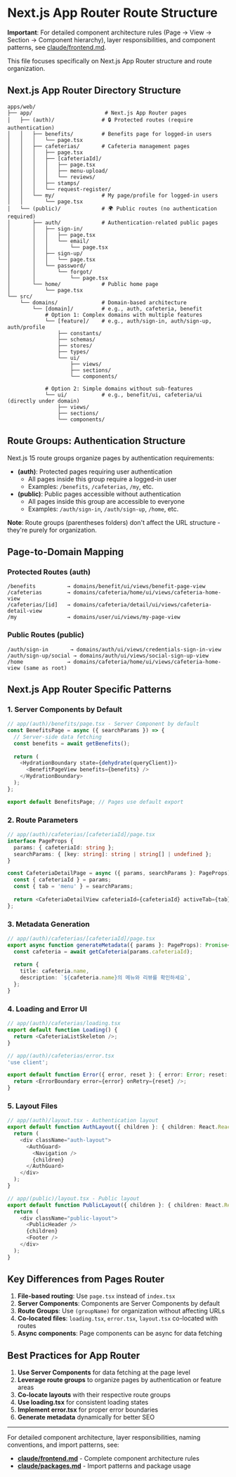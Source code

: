 # Next.js App Router Route Structure

**Important**: For detailed component architecture rules (Page → View → Section → Component hierarchy), layer responsibilities, and component patterns, see [claude/frontend.md](./frontend.md).

This file focuses specifically on Next.js App Router structure and route organization.

## Next.js App Router Directory Structure

```
apps/web/
├── app/                       # Next.js App Router pages
│   ├── (auth)/               # 🔒 Protected routes (require authentication)
│   │   ├── benefits/         # Benefits page for logged-in users
│   │   │   └── page.tsx
│   │   ├── cafeterias/       # Cafeteria management pages
│   │   │   ├── page.tsx
│   │   │   ├── [cafeteriaId]/
│   │   │   │   ├── page.tsx
│   │   │   │   ├── menu-upload/
│   │   │   │   └── reviews/
│   │   │   ├── stamps/
│   │   │   └── request-register/
│   │   └── my/               # My page/profile for logged-in users
│   │       └── page.tsx
│   └── (public)/             # 🌍 Public routes (no authentication required)
│       ├── auth/             # Authentication-related public pages
│       │   ├── sign-in/
│       │   │   ├── page.tsx
│       │   │   └── email/
│       │   │       └── page.tsx
│       │   ├── sign-up/
│       │   │   └── page.tsx
│       │   └── password/
│       │       └── forgot/
│       │           └── page.tsx
│       └── home/             # Public home page
│           └── page.tsx
└── src/
    └── domains/              # Domain-based architecture
        └── [domain]/         # e.g., auth, cafeteria, benefit
            # Option 1: Complex domains with multiple features
            └── [feature]/    # e.g., auth/sign-in, auth/sign-up, auth/profile
                ├── constants/
                ├── schemas/
                ├── stores/
                ├── types/
                └── ui/
                    ├── views/
                    ├── sections/
                    └── components/

            # Option 2: Simple domains without sub-features
            └── ui/           # e.g., benefit/ui, cafeteria/ui (directly under domain)
                ├── views/
                ├── sections/
                └── components/
```

## Route Groups: Authentication Structure

Next.js 15 route groups organize pages by authentication requirements:

- **(auth)**: Protected pages requiring user authentication
  - All pages inside this group require a logged-in user
  - Examples: `/benefits`, `/cafeterias`, `/my`, etc.
- **(public)**: Public pages accessible without authentication
  - All pages inside this group are accessible to everyone
  - Examples: `/auth/sign-in`, `/auth/sign-up`, `/home`, etc.

**Note**: Route groups (parentheses folders) don't affect the URL structure - they're purely for organization.

## Page-to-Domain Mapping

### Protected Routes (auth)
```
/benefits          → domains/benefit/ui/views/benefit-page-view
/cafeterias        → domains/cafeteria/home/ui/views/cafeteria-home-view
/cafeterias/[id]   → domains/cafeteria/detail/ui/views/cafeteria-detail-view
/my                → domains/user/ui/views/my-page-view
```

### Public Routes (public)
```
/auth/sign-in       → domains/auth/ui/views/credentials-sign-in-view
/auth/sign-up/social → domains/auth/ui/views/social-sign-up-view
/home              → domains/cafeteria/home/ui/views/cafeteria-home-view (same as root)
```

## Next.js App Router Specific Patterns

### 1. Server Components by Default
```typescript
// app/(auth)/benefits/page.tsx - Server Component by default
const BenefitsPage = async ({ searchParams }) => {
  // Server-side data fetching
  const benefits = await getBenefits();
  
  return (
    <HydrationBoundary state={dehydrate(queryClient)}>
      <BenefitPageView benefits={benefits} />
    </HydrationBoundary>
  );
};

export default BenefitsPage; // Pages use default export
```

### 2. Route Parameters
```typescript
// app/(auth)/cafeterias/[cafeteriaId]/page.tsx
interface PageProps {
  params: { cafeteriaId: string };
  searchParams: { [key: string]: string | string[] | undefined };
}

const CafeteriaDetailPage = async ({ params, searchParams }: PageProps) => {
  const { cafeteriaId } = params;
  const { tab = 'menu' } = searchParams;
  
  return <CafeteriaDetailView cafeteriaId={cafeteriaId} activeTab={tab} />;
};
```

### 3. Metadata Generation
```typescript
// app/(auth)/cafeterias/[cafeteriaId]/page.tsx
export async function generateMetadata({ params }: PageProps): Promise<Metadata> {
  const cafeteria = await getCafeteria(params.cafeteriaId);
  
  return {
    title: cafeteria.name,
    description: `${cafeteria.name}의 메뉴와 리뷰를 확인하세요`,
  };
}
```

### 4. Loading and Error UI
```typescript
// app/(auth)/cafeterias/loading.tsx
export default function Loading() {
  return <CafeteriaListSkeleton />;
}

// app/(auth)/cafeterias/error.tsx
'use client';

export default function Error({ error, reset }: { error: Error; reset: () => void }) {
  return <ErrorBoundary error={error} onRetry={reset} />;
}
```

### 5. Layout Files
```typescript
// app/(auth)/layout.tsx - Authentication layout
export default function AuthLayout({ children }: { children: React.ReactNode }) {
  return (
    <div className="auth-layout">
      <AuthGuard>
        <Navigation />
        {children}
      </AuthGuard>
    </div>
  );
}

// app/(public)/layout.tsx - Public layout
export default function PublicLayout({ children }: { children: React.ReactNode }) {
  return (
    <div className="public-layout">
      <PublicHeader />
      {children}
      <Footer />
    </div>
  );
}
```

## Key Differences from Pages Router

1. **File-based routing**: Use `page.tsx` instead of `index.tsx`
2. **Server Components**: Components are Server Components by default
3. **Route Groups**: Use `(groupName)` for organization without affecting URLs
4. **Co-located files**: `loading.tsx`, `error.tsx`, `layout.tsx` co-located with routes
5. **Async components**: Page components can be async for data fetching

## Best Practices for App Router

1. **Use Server Components** for data fetching at the page level
2. **Leverage route groups** to organize pages by authentication or feature areas
3. **Co-locate layouts** with their respective route groups
4. **Use loading.tsx** for consistent loading states
5. **Implement error.tsx** for proper error boundaries
6. **Generate metadata** dynamically for better SEO

---

For detailed component architecture, layer responsibilities, naming conventions, and import patterns, see:
- **[claude/frontend.md](./frontend.md)** - Complete component architecture rules
- **[claude/packages.md](./packages.md)** - Import patterns and package usage